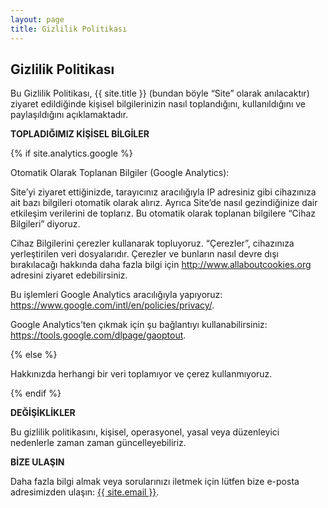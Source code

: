 ```yaml
---
layout: page
title: Gizlilik Politikası
---
```

<div class="col-lg-12 text-center">
	<h2 class="section-heading text-uppercase">Gizlilik Politikası</h2>
</div>

Bu Gizlilik Politikası, {{ site.title }} (bundan böyle “Site” olarak anılacaktır) ziyaret edildiğinde kişisel bilgilerinizin nasıl toplandığını, kullanıldığını ve paylaşıldığını açıklamaktadır.

**TOPLADIĞIMIZ KİŞİSEL BİLGİLER**

{% if site.analytics.google %}

Otomatik Olarak Toplanan Bilgiler (Google Analytics):

Site’yi ziyaret ettiğinizde, tarayıcınız aracılığıyla IP adresiniz gibi cihazınıza ait bazı bilgileri otomatik olarak alırız. Ayrıca Site’de nasıl gezindiğinize dair etkileşim verilerini de toplarız. Bu otomatik olarak toplanan bilgilere “Cihaz Bilgileri” diyoruz.

Cihaz Bilgilerini çerezler kullanarak topluyoruz. “Çerezler”, cihazınıza yerleştirilen veri dosyalarıdır. Çerezler ve bunların nasıl devre dışı bırakılacağı hakkında daha fazla bilgi için <http://www.allaboutcookies.org> adresini ziyaret edebilirsiniz.

Bu işlemleri Google Analytics aracılığıyla yapıyoruz: <https://www.google.com/intl/en/policies/privacy/>.

Google Analytics’ten çıkmak için şu bağlantıyı kullanabilirsiniz: <https://tools.google.com/dlpage/gaoptout>.

{% else %}

Hakkınızda herhangi bir veri toplamıyor ve çerez kullanmıyoruz.

{% endif %}

**DEĞİŞİKLİKLER**

Bu gizlilik politikasını, kişisel, operasyonel, yasal veya düzenleyici nedenlerle zaman zaman güncelleyebiliriz.

**BİZE ULAŞIN**

Daha fazla bilgi almak veya sorularınızı iletmek için lütfen bize e-posta adresimizden ulaşın: <a href="mailto:{{ site.email }}">{{ site.email }}</a>.
